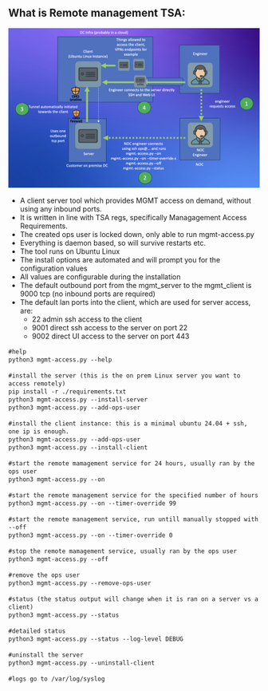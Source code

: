 
## What is Remote management TSA:

![Alt text](images/process.png)


* A client server tool which provides MGMT access on demand, without using any inbound ports. 
* It is written in line with TSA regs, specifically Managagement Access Requirements. 
* The created ops user is locked down, only able to run mgmt-access.py 
* Everything is daemon based, so will survive restarts etc. 
* The tool runs on Ubuntu Linux 
* The install options are automated and will prompt you for the configuration values
* All values are configurable during the installation
* The default outbound port from the mgmt_server to the mgmt_client is 9000 tcp (no inbound ports are required)
* The default lan ports into the client, which are used for server access, are:
  * 22 admin ssh access to the client 
  * 9001 direct ssh access to the server on port 22 
  * 9002 direct UI access to the server on port 443  

```
#help
python3 mgmt-access.py --help

#install the server (this is the on prem Linux server you want to access remotely)
pip install -r ./requirements.txt
python3 mgmt-access.py --install-server
python3 mgmt-access.py --add-ops-user  

#install the client instance: this is a minimal ubuntu 24.04 + ssh, one ip is enough. 
python3 mgmt-access.py --add-ops-user  
python3 mgmt-access.py --install-client

#start the remote mamagement service for 24 hours, usually ran by the ops user
python3 mgmt-access.py --on 

#start the remote management service for the specified number of hours 
python3 mgmt-access.py --on --timer-override 99 

#start the remote management service, run untill manually stopped with --off 
python3 mgmt-access.py --on --timer-override 0 

#stop the remote mamagement service, usually ran by the ops user
python3 mgmt-access.py --off

#remove the ops user
python3 mgmt-access.py --remove-ops-user

#status (the status output will change when it is ran on a server vs a client)
python3 mgmt-access.py --status

#detailed status 
python3 mgmt-access.py --status --log-level DEBUG

#uninstall the server
python3 mgmt-access.py --uninstall-client

#logs go to /var/log/syslog
```

